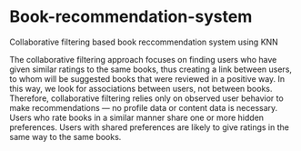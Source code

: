 # Book-recommendation-system
Collaborative filtering based book reccommendation system using KNN

The collaborative filtering approach focuses on finding users who have given similar ratings to the same books, thus creating a link between users, to whom will be suggested books that were reviewed in a positive way. In this way, we look for associations between users, not between books. Therefore, collaborative filtering relies only on observed user behavior to make recommendations — no profile data or content data is necessary.
Users who rate books in a similar manner share one or more hidden preferences.
Users with shared preferences are likely to give ratings in the same way to the same books.
